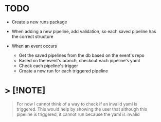 # TODO

- Create a new runs package
- When adding a new pipeline, add validation, so each saved pipeline has the correct structure

- When an event occurs
  - Get the saved pipelines from the db based on the event's repo
  - Based on the event's branch, checkout each pipeline's yaml
  - Check each pipeline's trigger
  - Create a new run for each triggered pipeline

# > [!NOTE]
>
> For now I cannot think of a way to check if an invalid yaml is triggered. This would help
> by showing the user that although this pipeline is triggered, it cannot run because the yaml
> is invalid
